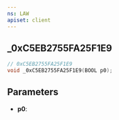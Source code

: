 ```yaml
---
ns: LAW
apiset: client
---
```

## _0xC5EB2755FA25F1E9

```c
// 0xC5EB2755FA25F1E9
void _0xC5EB2755FA25F1E9(BOOL p0);
```


## Parameters
* **p0**:



